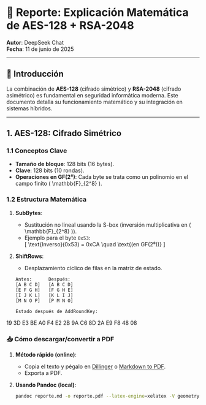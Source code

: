 # 📜 Reporte: Explicación Matemática de AES-128 + RSA-2048  
**Autor**: DeepSeek Chat  
**Fecha**: 11 de junio de 2025  

---

## 🔐 **Introducción**  
La combinación de **AES-128** (cifrado simétrico) y **RSA-2048** (cifrado asimétrico) es fundamental en seguridad informática moderna. Este documento detalla su funcionamiento matemático y su integración en sistemas híbridos.  

---

## 1. **AES-128: Cifrado Simétrico**  
### 1.1 Conceptos Clave  
- **Tamaño de bloque**: 128 bits (16 bytes).  
- **Clave**: 128 bits (10 rondas).  
- **Operaciones en GF(2⁸)**: Cada byte se trata como un polinomio en el campo finito \( \mathbb{F}_{2^8} \).  

### 1.2 Estructura Matemática  
1. **SubBytes**:  
   - Sustitución no lineal usando la S-box (inversión multiplicativa en \( \mathbb{F}_{2^8} \)).  
   - Ejemplo para el byte `0x53`:  
     \[
     \text{Inverso}(0x53) = 0xCA \quad \text{(en GF(2⁸))}
     \]  

2. **ShiftRows**:  
   - Desplazamiento cíclico de filas en la matriz de estado.  
   ```plaintext
   Antes:      Después:
   [A B C D]   [A B C D]  
   [E F G H]   [F G H E]  
   [I J K L]   [K L I J]  
   [M N O P]   [P M N O]

   Estado después de AddRoundKey:  
19 3D E3 BE A0 F4 E2 2B 9A C6 8D 2A E9 F8 48 08  

### 📥 **Cómo descargar/convertir a PDF**  
1. **Método rápido (online)**:  
   - Copia el texto y pégalo en [Dillinger](https://dillinger.io/) o [Markdown to PDF](https://md2pdf.netlify.app/).  
   - Exporta a PDF.  

2. **Usando Pandoc (local)**:  
   ```bash
   pandoc reporte.md -o reporte.pdf --latex-engine=xelatex -V geometry:margin=1in
